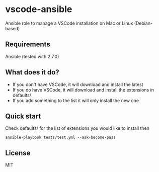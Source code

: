 vscode-ansible
=========

Ansible role to manage a VSCode installation on Mac or Linux (Debian-based)

Requirements
------------
Ansible (tested with 2.7.0)

What does it do?
--------------
* If you don't have VSCode, it will download and install the latest
* If you do have VSCode, it will download and install the extensions in defaults/
* If you add something to the list it will only install the new one

Quick start
--------------
Check defaults/ for the list of extensions you would like to install then

`ansible-playbook tests/test.yml --ask-become-pass`

License
-------
MIT